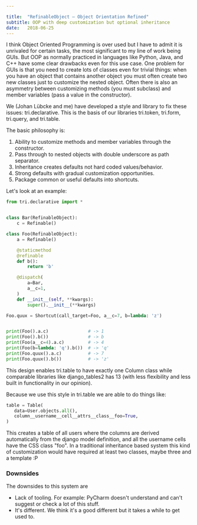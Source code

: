 ```yaml
---

title:	"RefinableObject — Object Orientation Refined"
subtitle: OOP with deep customization but optional inheritance
date:	2018-06-25
---
```

 
 I think Object Oriented Programming is over used but I have to admit it is unrivaled for certain tasks, the most significant to my line of work being GUIs. But OOP as normally practiced in languages like Python, Java, and C++ have some clear drawbacks even for this use case. One problem for GUIs is that you need to create lots of classes even for trivial things: when you have an object that contains another object you must often create two new classes just to customize the nested object. Often there is also an asymmetry between customizing methods (you must subclass) and member variables (pass a value in the constructor).

We (Johan Lübcke and me) have developed a style and library to fix these issues: tri.declarative. This is the basis of our libraries tri.token, tri.form, tri.query, and tri.table.

The basic philosophy is:

1. Ability to customize methods and member variables through the constructor.
2. Pass through to nested objects with double underscore as path separator.
3. Inheritance creates defaults not hard coded values/behavior.
4. Strong defaults with gradual customization opportunities.
5. Package common or useful defaults into shortcuts.

Let's look at an example:

```python
from tri.declarative import *


class Bar(RefinableObject):
    c = Refinable()

class Foo(RefinableObject):
    a = Refinable()

    @staticmethod
    @refinable
    def b():
        return 'b'

    @dispatch(
        a=Bar,
        a__c=1,
    )
    def __init__(self, **kwargs):
        super().__init__(**kwargs)

Foo.quux = Shortcut(call_target=Foo, a__c=7, b=lambda: 'z')


print(Foo().a.c)               # -> 1
print(Foo().b())               # -> b
print(Foo(a__c=4).a.c)         # -> 4
print(Foo(b=lambda: 'q').b())  # -> 'q'
print(Foo.quux().a.c)          # -> 7
print(Foo.quux().b())          # -> 'z'
```

This design enables tri.table to have exactly one Column class while comparable libraries like django_tables2 has 13 (with less flexibility and less built in functionality in our opinion).

Because we use this style in tri.table we are able to do things like:

```python
table = Table(
   data=User.objects.all(),
   column__username__cell__attrs__class__foo=True,
)
```
This creates a table of all users where the columns are derived automatically from the django model definition, and all the username cells have the CSS class "foo". In a traditional inheritance based system this kind of customization would have required at least two classes, maybe three and a template :P

### Downsides

The downsides to this system are

* Lack of tooling. For example: PyCharm doesn't understand and can't suggest or check a lot of this stuff.
* It's different. We think it's a good different but it takes a while to get used to.
